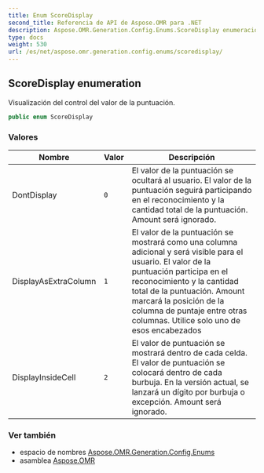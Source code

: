 ```yaml
---
title: Enum ScoreDisplay
second_title: Referencia de API de Aspose.OMR para .NET
description: Aspose.OMR.Generation.Config.Enums.ScoreDisplay enumeración. Visualización del control del valor de la puntuación.
type: docs
weight: 530
url: /es/net/aspose.omr.generation.config.enums/scoredisplay/
---
```

## ScoreDisplay enumeration

Visualización del control del valor de la puntuación.

```csharp
public enum ScoreDisplay
```

### Valores

| Nombre | Valor | Descripción |
| --- | --- | --- |
| DontDisplay | `0` | El valor de la puntuación se ocultará al usuario. El valor de la puntuación seguirá participando en el reconocimiento y la cantidad total de la puntuación. Amount será ignorado. |
| DisplayAsExtraColumn | `1` | El valor de la puntuación se mostrará como una columna adicional y será visible para el usuario. El valor de la puntuación participa en el reconocimiento y la cantidad total de la puntuación. Amount marcará la posición de la columna de puntaje entre otras columnas. Utilice solo uno de esos encabezados |
| DisplayInsideCell | `2` | El valor de puntuación se mostrará dentro de cada celda. El valor de puntuación se colocará dentro de cada burbuja. En la versión actual, se lanzará un dígito por burbuja o excepción. Amount será ignorado. |

### Ver también

* espacio de nombres [Aspose.OMR.Generation.Config.Enums](../../aspose.omr.generation.config.enums/)
* asamblea [Aspose.OMR](../../)


